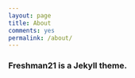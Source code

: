 ```yaml
---
layout: page
title: About
comments: yes
permalink: /about/
---
```



### Freshman21 is a Jekyll theme.




